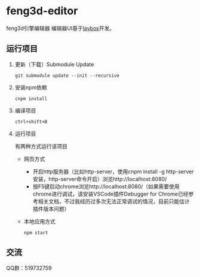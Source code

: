 # feng3d-editor
feng3d引擎编辑器
编辑器UI基于[laybox](http://www.layabox.com/)开发。

## 运行项目
1. 更新（下载）Submodule Update 

    `git submodule update --init --recursive`

1. 安装npm依赖

    `cnpm install`

1. 编译项目

    `ctrl+shift+B`
    
1. 运行项目

    有两种方式运行该项目
        
    * 网页方式
        
        * 开启http服务器（比如http-server，使用cnpm install -g http-server安装，http-server命令开启）浏览http://localhost:8080/
        * 按F5键启动chrome浏览http://localhost:8080/（如果需要使用chrome进行调试，请安装VSCode插件Debugger for Chrome已经参考相关文档，不过我经历过多次无法正常调试的情况，目前只能估计插件版本问题）

    * 本地应用方式

        `npm start`

## 交流
QQ群：519732759